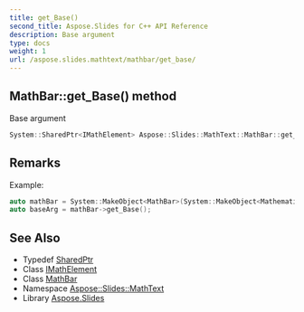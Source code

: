 ```yaml
---
title: get_Base()
second_title: Aspose.Slides for C++ API Reference
description: Base argument
type: docs
weight: 1
url: /aspose.slides.mathtext/mathbar/get_base/
---
```

## MathBar::get_Base() method


Base argument

```cpp
System::SharedPtr<IMathElement> Aspose::Slides::MathText::MathBar::get_Base() override
```

## Remarks


Example: 
```cpp
auto mathBar = System::MakeObject<MathBar>(System::MakeObject<MathematicalText>(u"x"));
auto baseArg = mathBar->get_Base();
```

## See Also

* Typedef [SharedPtr](../../../system/sharedptr/)
* Class [IMathElement](../../imathelement/)
* Class [MathBar](../)
* Namespace [Aspose::Slides::MathText](../../)
* Library [Aspose.Slides](../../../)